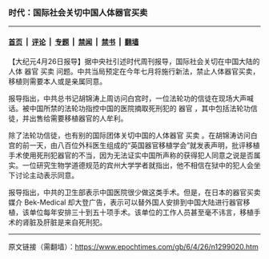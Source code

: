 ### 时代：国际社会关切中国人体器官买卖

---

#### [首页](../../../..?n1299020) &nbsp;|&nbsp; [评论](../../../../../epoch-comment?n1299020) &nbsp;|&nbsp; [专题](../../../../../epoch-special?n1299020) &nbsp;|&nbsp; [禁闻](../../../../../epoch-news?n1299020) &nbsp;|&nbsp; [禁书](../../../../../books?n1299020) &nbsp;|&nbsp; [翻墙](https://github.com/gfw-breaker/nogfw/blob/master/README.md?n1299020)


<div class="post_content" id="artbody" itemprop="articleBody">
 <!-- article content begin -->
 <p>
  【大纪元4月26日报导】据中央社引述时代周刊报导，国际社会关切在中国大陆的人体
  <ok href="https://www.epochtimes.com/gb/tag/%E5%99%A8%E5%AE%98.html">
   器官
  </ok>
  <ok href="https://www.epochtimes.com/gb/tag/%E4%B9%B0%E5%8D%96.html">
   买卖
  </ok>
  问题。中共当局预定在今年七月将施行新法，禁止人体器官买卖，移植则需要本人或是亲属同意。
 </p>
 <p>
  报导指出，中共总书记胡锦涛上周访问白宫时，一位法轮功的信徒在现场大声喊话。被中国所禁的法轮功指控中国的医院摘取死刑犯的
  <ok href="https://www.epochtimes.com/gb/tag/%E5%99%A8%E5%AE%98.html">
   器官
  </ok>
  ，其中包括法轮功信徒，并出售给需要移植器官的人牟利。
 </p>
 <p>
  除了法轮功信徒，也有别的国际团体关切中国的人体器官
  <ok href="https://www.epochtimes.com/gb/tag/%E4%B9%B0%E5%8D%96.html">
   买卖
  </ok>
  。在胡锦涛访问白宫的前一天，由八百位外科医生组成的“英国器官移植学会”就发表声明，批评移植手术使用死刑犯器官的不当，因为无法证实中国所声称的获得犯人同意之说是否属实。一位研究生物学道德规范的宾州大学学者就指出，他不相信在狱中的犯人会坐下讨论主动表示同意。
 </p>
 <p>
  报导指出，中共的卫生部表示中国医院很少做这类手术。但是，在日本的器官买卖媒介 Bek-Medical 却大登广告，表示可以替外国人安排到中国大陆进行器官移植，该单位每年安排三十到五十项手术。该单位的工作人员甚至毫不讳言，移植手术的肾脏及肝脏是来自死刑犯。
 </p>
 <!-- article content end -->
 <div id="below_article_ad">
 </div>
</div>


---

原文链接（需翻墙）：https://www.epochtimes.com/gb/6/4/26/n1299020.htm